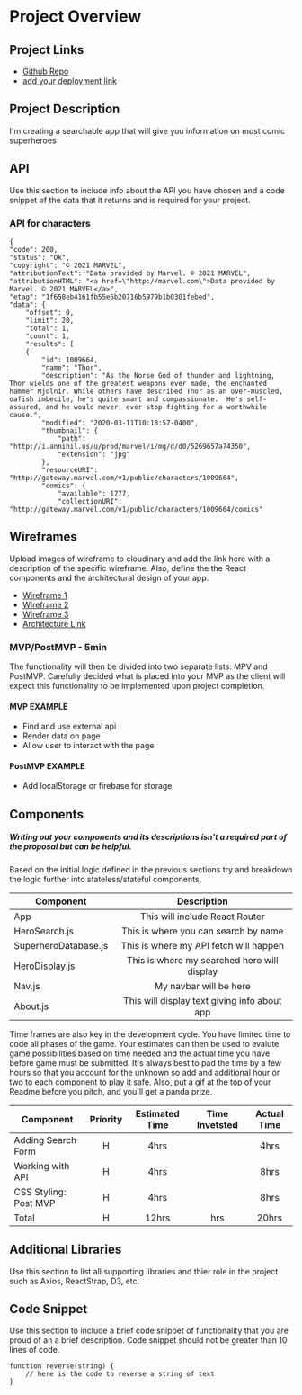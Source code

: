 # Project Overview

## Project Links

- [Github Repo](https://github.com/acurunner79/unit2project.git)
- [add your deployment link](https://jorges-superhero-database.netlify.app)

## Project Description

I'm creating a searchable app that will give you information on most comic superheroes

## API

Use this section to include info about the API you have chosen and a code snippet of the data that it returns and is required for your project. 

### API for characters
```
{
"code": 200,
"status": "Ok",
"copyright": "© 2021 MARVEL",
"attributionText": "Data provided by Marvel. © 2021 MARVEL",
"attributionHTML": "<a href=\"http://marvel.com\">Data provided by Marvel. © 2021 MARVEL</a>",
"etag": "1f658eb4161fb55e6b20716b5979b1b0301febed",
"data": {
	"offset": 0,
	"limit": 20,
	"total": 1,
	"count": 1,
	"results": [
	{
		"id": 1009664,
		"name": "Thor",
		"description": "As the Norse God of thunder and lightning, Thor wields one of the greatest weapons ever made, the enchanted hammer Mjolnir. While others have described Thor as an over-muscled, oafish imbecile, he's quite smart and compassionate.  He's self-assured, and he would never, ever stop fighting for a worthwhile cause.",
		"modified": "2020-03-11T10:18:57-0400",
		"thumbnail": {
			"path": "http://i.annihil.us/u/prod/marvel/i/mg/d/d0/5269657a74350",
			"extension": "jpg"
		},
		"resourceURI": "http://gateway.marvel.com/v1/public/characters/1009664",
		"comics": {
			"available": 1777,
			"collectionURI": "http://gateway.marvel.com/v1/public/characters/1009664/comics"
```


## Wireframes

Upload images of wireframe to cloudinary and add the link here with a description of the specific wireframe. Also, define the the React components and the architectural design of your app.

- [Wireframe 1](http://res.cloudinary.com/acurunner79/image/upload/v1610734760/IMG_2723_gek0qk.heic)
- [Wireframe 2](http://res.cloudinary.com/acurunner79/image/upload/v1610734731/IMG_2724_ztg3np.heic)
- [Wireframe 3](http://res.cloudinary.com/acurunner79/image/upload/v1610734718/IMG_2725_gg1ahi.heic)
- [Architecture Link](http://res.cloudinary.com/acurunner79/image/upload/v1610739374/IMG_2726_joyslf.heic)


### MVP/PostMVP - 5min

The functionality will then be divided into two separate lists: MPV and PostMVP.  Carefully decided what is placed into your MVP as the client will expect this functionality to be implemented upon project completion.  

#### MVP EXAMPLE
- Find and use external api 
- Render data on page 
- Allow user to interact with the page

#### PostMVP EXAMPLE

- Add localStorage or firebase for storage

## Components
##### Writing out your components and its descriptions isn't a required part of the proposal but can be helpful.

Based on the initial logic defined in the previous sections try and breakdown the logic further into stateless/stateful components. 

| Component | Description | 
| --- | :---: |  
| App | This will include React Router| 
| HeroSearch.js | This is where you can search by name | 
| SuperheroDatabase.js | This is where my API fetch will happen | 
| HeroDisplay.js | This is where my searched hero will display | 
| Nav.js | My navbar will be here | 
| About.js | This will display text giving info about app | 


Time frames are also key in the development cycle.  You have limited time to code all phases of the game.  Your estimates can then be used to evalute game possibilities based on time needed and the actual time you have before game must be submitted. It's always best to pad the time by a few hours so that you account for the unknown so add and additional hour or two to each component to play it safe. Also, put a gif at the top of your Readme before you pitch, and you'll get a panda prize.

| Component | Priority | Estimated Time | Time Invetsted | Actual Time |
| --- | :---: |  :---: | :---: | :---: |
| Adding Search Form | H | 4hrs|  | 4hrs  |
| Working with API | H | 4hrs |  | 8hrs |
| CSS Styling: Post MVP | H | 4hrs |  | 8hrs |
| Total | H | 12hrs| hrs | 20hrs |

## Additional Libraries
 Use this section to list all supporting libraries and thier role in the project such as Axios, ReactStrap, D3, etc. 

## Code Snippet

Use this section to include a brief code snippet of functionality that you are proud of an a brief description.  Code snippet should not be greater than 10 lines of code. 

```
function reverse(string) {
	// here is the code to reverse a string of text
}
```

